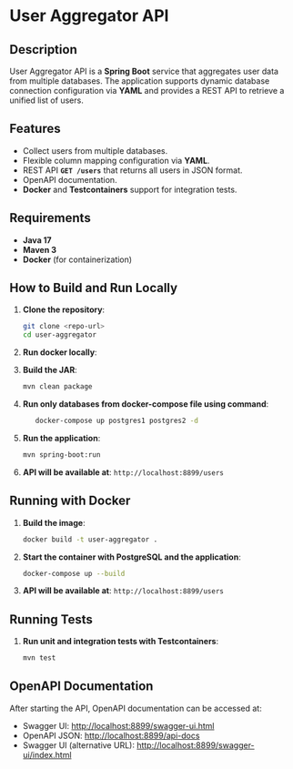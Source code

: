# User Aggregator API

## Description
User Aggregator API is a **Spring Boot** service that aggregates user data from multiple databases.
The application supports dynamic database connection configuration via **YAML** and provides a REST API to retrieve a unified list of users.

## Features
- Collect users from multiple databases.
- Flexible column mapping configuration via **YAML**.
- REST API **`GET /users`** that returns all users in JSON format.
- OpenAPI documentation.
- **Docker** and **Testcontainers** support for integration tests.

## Requirements
- **Java 17**
- **Maven 3**
- **Docker** (for containerization)

## How to Build and Run Locally

1. **Clone the repository**:
   ```sh
   git clone <repo-url>
   cd user-aggregator
   ```

2. **Run docker locally**:

3. **Build the JAR**:
   ```sh
   mvn clean package
   ```
   
4. **Run only databases from docker-compose file using command**:
   ```sh
      docker-compose up postgres1 postgres2 -d
   ```

5. **Run the application**:
   ```sh
   mvn spring-boot:run
   ```

6. **API will be available at**: `http://localhost:8899/users`

## Running with Docker
1. **Build the image**:
   ```sh
   docker build -t user-aggregator .
   ```
2. **Start the container with PostgreSQL and the application**:
   ```sh
   docker-compose up --build
   ```

3. **API will be available at**: `http://localhost:8899/users`

## Running Tests
1. **Run unit and integration tests with Testcontainers**:
   ```sh
   mvn test
   ```

## OpenAPI Documentation
After starting the API, OpenAPI documentation can be accessed at:
- Swagger UI: [http://localhost:8899/swagger-ui.html](http://localhost:8899/swagger-ui.html)
- OpenAPI JSON: [http://localhost:8899/api-docs](http://localhost:8899/api-docs)
- Swagger UI (alternative URL): [http://localhost:8899/swagger-ui/index.html](http://localhost:8899/swagger-ui/index.html)
